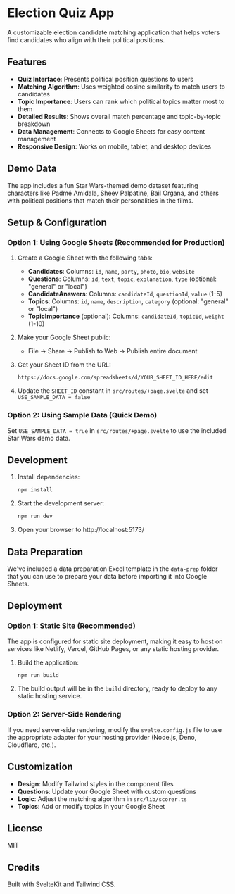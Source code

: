 # Election Quiz App

A customizable election candidate matching application that helps voters find candidates who align with their political positions.

## Features

- **Quiz Interface**: Presents political position questions to users
- **Matching Algorithm**: Uses weighted cosine similarity to match users to candidates
- **Topic Importance**: Users can rank which political topics matter most to them
- **Detailed Results**: Shows overall match percentage and topic-by-topic breakdown
- **Data Management**: Connects to Google Sheets for easy content management
- **Responsive Design**: Works on mobile, tablet, and desktop devices

## Demo Data

The app includes a fun Star Wars-themed demo dataset featuring characters like Padmé Amidala, Sheev Palpatine, Bail Organa, and others with political positions that match their personalities in the films.

## Setup & Configuration

### Option 1: Using Google Sheets (Recommended for Production)

1. Create a Google Sheet with the following tabs:
   - **Candidates**: Columns: `id`, `name`, `party`, `photo`, `bio`, `website`
   - **Questions**: Columns: `id`, `text`, `topic`, `explanation`, `type` (optional: "general" or "local")
   - **CandidateAnswers**: Columns: `candidateId`, `questionId`, `value` (1-5)
   - **Topics**: Columns: `id`, `name`, `description`, `category` (optional: "general" or "local")
   - **TopicImportance** (optional): Columns: `candidateId`, `topicId`, `weight` (1-10)

2. Make your Google Sheet public:
   - File → Share → Publish to Web → Publish entire document

3. Get your Sheet ID from the URL:
   ```
   https://docs.google.com/spreadsheets/d/YOUR_SHEET_ID_HERE/edit
   ```

4. Update the `SHEET_ID` constant in `src/routes/+page.svelte` and set `USE_SAMPLE_DATA = false`

### Option 2: Using Sample Data (Quick Demo)

Set `USE_SAMPLE_DATA = true` in `src/routes/+page.svelte` to use the included Star Wars demo data.

## Development

1. Install dependencies:
   ```bash
   npm install
   ```

2. Start the development server:
   ```bash
   npm run dev
   ```

3. Open your browser to http://localhost:5173/

## Data Preparation

We've included a data preparation Excel template in the `data-prep` folder that you can use to prepare your data before importing it into Google Sheets.

## Deployment

### Option 1: Static Site (Recommended)

The app is configured for static site deployment, making it easy to host on services like Netlify, Vercel, GitHub Pages, or any static hosting provider.

1. Build the application:
   ```bash
   npm run build
   ```

2. The build output will be in the `build` directory, ready to deploy to any static hosting service.

### Option 2: Server-Side Rendering

If you need server-side rendering, modify the `svelte.config.js` file to use the appropriate adapter for your hosting provider (Node.js, Deno, Cloudflare, etc.).

## Customization

- **Design**: Modify Tailwind styles in the component files
- **Questions**: Update your Google Sheet with custom questions
- **Logic**: Adjust the matching algorithm in `src/lib/scorer.ts`
- **Topics**: Add or modify topics in your Google Sheet

## License

MIT

## Credits

Built with SvelteKit and Tailwind CSS.
